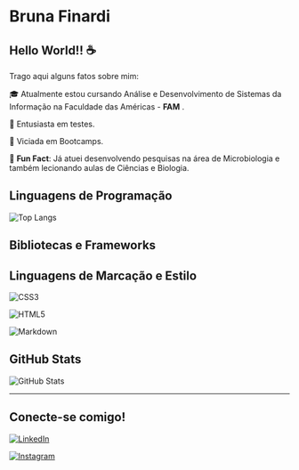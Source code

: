 # Bruna Finardi

## Hello World!! ☕

Trago aqui alguns fatos sobre mim:

🎓 Atualmente estou cursando Análise e Desenvolvimento de Sistemas da Informação na Faculdade das Américas - **FAM** .

🐞 Entusiasta em testes.

🚀 Viciada em Bootcamps.

🌱 **Fun Fact**: Já atuei desenvolvendo pesquisas na área de Microbiologia e também lecionando aulas de Ciências e Biologia.


## Linguagens de Programação

![Top Langs](https://github-readme-stats-git-masterrstaa-rickstaa.vercel.app/api/top-langs/?username=SEUUSERNAME&bg_color=000&border_color=30A3DC&title_color=E94D5F&text_color=FFF)

## Bibliotecas e Frameworks



## Linguagens de Marcação e Estilo

![CSS3](https://img.shields.io/badge/CSS3-000?style=for-the-badge&logo=css3&logoColor=264CE4)

![HTML5](https://img.shields.io/badge/HTML5-000?style=for-the-badge&logo=html5)

![Markdown](https://img.shields.io/badge/Markdown-000?style=for-the-badge&logo=markdown)


## GitHub Stats

![GitHub Stats](https://github-readme-stats.vercel.app/api?username=finardib&theme=transparent&bg_color=000&border_color=30A3DC&show_icons=true&icon_color=30A3DC&title_color=E94D5F&text_color=FFF)

----------------------------------------------

## **Conecte-se comigo!**

[![LinkedIn](https://img.shields.io/badge/LinkedIn-000?style=for-the-badge&logo=linkedin&logoColor=80800)](https://www.linkedin.com/in/brunafinardi/) 

[![Instagram](https://img.shields.io/badge/Instagram-000?style=for-the-badge&logo=instagram)](https://www.instagram.com/finardi_b/)

